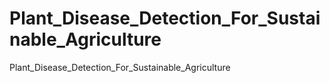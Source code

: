# Plant_Disease_Detection_For_Sustainable_Agriculture
Plant_Disease_Detection_For_Sustainable_Agriculture
